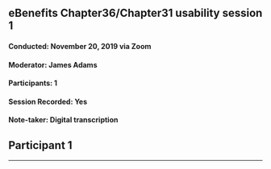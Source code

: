 ## eBenefits Chapter36/Chapter31 usability session 1
#### Conducted: November 20, 2019 via Zoom
#### Moderator: James Adams
#### Participants: 1
#### Session Recorded: Yes
#### Note-taker: Digital transcription

## Participant 1

---
